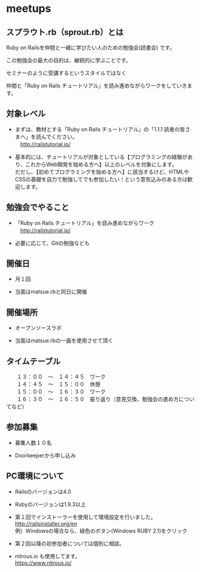 meetups
=======

## スプラウト.rb（sprout.rb）とは

Ruby on Railsを仲間と一緒に学びたい人のための勉強会(読書会) です。

この勉強会の最大の目的は、継続的に学ぶことです。

セミナーのように受講するというスタイルではなく

仲間と「Ruby on Rails チュートリアル」を読み進めながらワークをしていきます。


## 対象レベル

* まずは、教材とする「Ruby on Rails チュートリアル」の「1.1.1 読者の皆さまへ」を読んでください。  
　http://railstutorial.jp/

* 基本的には、チュートリアルが対象としている【プログラミングの経験があり、これからWeb開発を始める方へ】以上のレベルを対象にします。  
だだし、【初めてプログラミングを始める方へ】に該当するけど、HTMLやCSSの基礎を自力で勉強してでも参加したい！という意気込みのある方は歓迎します。  


## 勉強会でやること

* 「Ruby on Rails チュートリアル」を読み進めながらワーク  
　http://railstutorial.jp/

* 必要に応じて、Gitの勉強なども


## 開催日
* 月１回

* 当面はmatsue.rbと同日に開催


## 開催場所

* オープンソースラボ

* 当面はmatsue.rbの一画を使用させて頂く


## タイムテーブル

　　１３：００　～　１４：４５　ワーク  
　　１４：４５　～　１５：００　休憩  
　　１５：００　～　１６：３０　ワーク  
　　１６：３０　～　１６：５０　振り返り（意見交換、勉強会の進め方についてなど）  


## 参加募集

* 募集人数１０名

* Doorkeeperから申し込み


## PC環境について

* Railsのバージョンは4.0

* Rubyのバージョンは1.9.3以上

* 第１回でインストーラーを使用して環境設定を行いました。  
  http://railsinstaller.org/en  
  例）Windowsの場合なら、緑色のボタン(Windows RUBY 2.1)をクリック  

* 第２回以降の初参加者については個別に相談。

* nitrous.io も使用してます。  
  https://www.nitrous.io/


